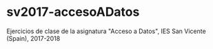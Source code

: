 # sv2017-accesoADatos
Ejercicios de clase de la asignatura "Acceso a Datos", IES San Vicente (Spain), 2017-2018
